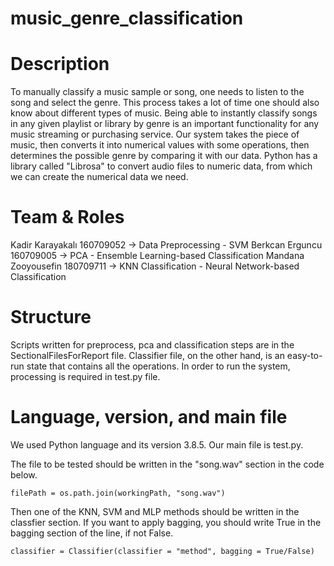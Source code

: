 # music_genre_classification

# Description

To manually classify a music sample or song, one needs to listen to the song and select the genre. This process takes a lot of time one should also know about different types of music. Being able to instantly classify songs in any given playlist or library by genre is an important functionality for any music streaming or purchasing service. Our system takes the piece of music, then converts it into numerical values with some operations, then determines the possible genre by comparing it with our data. Python has a library called "Librosa" to convert audio files to numeric data, from which we can create the numerical data we need.

# Team & Roles

Kadir Karayakalı 160709052 -> Data Preprocessing - SVM 
Berkcan Erguncu 160709005 -> PCA - Ensemble Learning-based Classification
Mandana Zooyousefin 180709711 -> KNN Classification - Neural Network-based Classification

# Structure

Scripts written for preprocess, pca and classification steps are in the SectionalFilesForReport file. Classifier file, on the other hand, is an easy-to-run state that contains all the operations. In order to run the system, processing is required in test.py file.



# Language, version, and main file

We used Python language and its version 3.8.5. Our main file is test.py.

The file to be tested should be written in the "song.wav" section in the code below.
```
filePath = os.path.join(workingPath, "song.wav")
```

Then one of the KNN, SVM and MLP methods should be written in the classfier section. If you want to apply bagging, you should write True in the bagging section of the line, if not False.
```
classifier = Classifier(classifier = "method", bagging = True/False)
```



